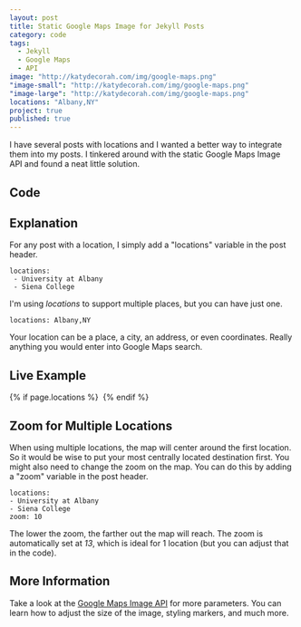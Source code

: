 ```yaml
---
layout: post
title: Static Google Maps Image for Jekyll Posts
category: code
tags: 
  - Jekyll
  - Google Maps
  - API
image: "http://katydecorah.com/img/google-maps.png"
"image-small": "http://katydecorah.com/img/google-maps.png"
"image-large": "http://katydecorah.com/img/google-maps.png"
locations: "Albany,NY"
project: true
published: true
---
```


I have several posts with locations and I wanted a better way to integrate them into my posts. I tinkered around with the static Google Maps Image API and found a neat little solution.

## Code

<script src="https://gist.github.com/katydecorah/6487522.js">&nbsp;</script>

## Explanation

For any post with a location, I simply add a "locations" variable in the post header.

    locations:
     - University at Albany
     - Siena College

I'm using *locations* to support multiple places, but you can have just one.

    locations: Albany,NY

Your location can be a place, a city, an address, or even coordinates. Really anything you would enter into Google Maps search.

## Live Example

{% if page.locations %}
<img src="http://maps.googleapis.com/maps/api/staticmap?{% for location in page.locations %}{% if forloop.first %}center={{location}}&amp;markers=color:blue%7C{{location}}{% else %}&amp;markers=color:blue%7C{{location}}{% endif %}{% endfor %}&amp;zoom={% if page.zoom %}{{page.zoom}}{% else %}13{% endif %}&amp;size=300x200&amp;scale=2&amp;sensor=false&amp;visual_refresh=true" alt="">
{% endif %}

## Zoom for Multiple Locations

When using multiple locations, the map will center around the first location. So it would be wise to put your most centrally located destination first. You might also need to change the zoom on the map. You can do this by adding a "zoom" variable in the post header.

	locations:
    - University at Albany
    - Siena College
	zoom: 10

The lower the zoom, the farther out the map will reach. The zoom is automatically set at *13*, which is ideal for 1 location (but you can adjust that in the code).

## More Information

Take a look at the [Google Maps Image API](https://developers.google.com/maps/documentation/staticmaps/) for more parameters. You can learn how to adjust the size of the image, styling markers, and much more.